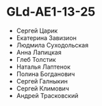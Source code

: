 # GLd-AE1-13-25
- Сергей Царик
- Екатерина Завизион
- Людмила Суходольская
- Анна Лапицкая
- Глеб Толстик
- Наталья Лаптенок
- Полина Богданович
- Сергей Галныкин
- Сергей Климович
- Андрей Трасковский
